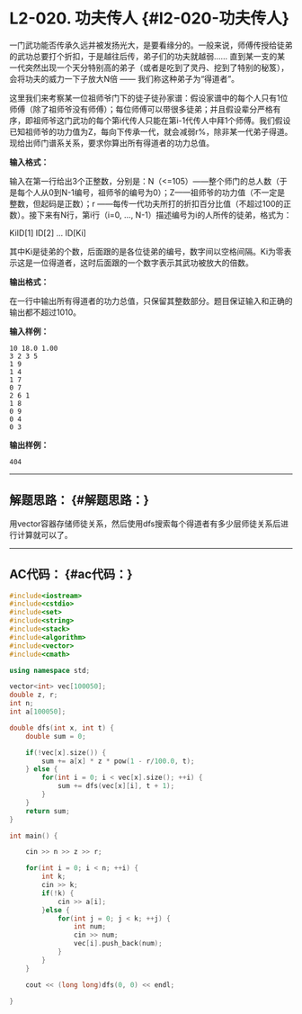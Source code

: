 # L2-020. 功夫传人 {#l2-020-功夫传人}

一门武功能否传承久远并被发扬光大，是要看缘分的。一般来说，师傅传授给徒弟的武功总要打个折扣，于是越往后传，弟子们的功夫就越弱…… 直到某一支的某一代突然出现一个天分特别高的弟子（或者是吃到了灵丹、挖到了特别的秘笈），会将功夫的威力一下子放大N倍 —— 我们称这种弟子为“得道者”。

这里我们来考察某一位祖师爷门下的徒子徒孙家谱：假设家谱中的每个人只有1位师傅（除了祖师爷没有师傅）；每位师傅可以带很多徒弟；并且假设辈分严格有序，即祖师爷这门武功的每个第i代传人只能在第i-1代传人中拜1个师傅。我们假设已知祖师爷的功力值为Z，每向下传承一代，就会减弱r%，除非某一代弟子得道。现给出师门谱系关系，要求你算出所有得道者的功力总值。

**输入格式：**

输入在第一行给出3个正整数，分别是：N（&lt;=105）——整个师门的总人数（于是每个人从0到N-1编号，祖师爷的编号为0）；Z——祖师爷的功力值（不一定是整数，但起码是正数）；r ——每传一代功夫所打的折扣百分比值（不超过100的正数）。接下来有N行，第i行（i=0, ..., N-1）描述编号为i的人所传的徒弟，格式为：

KiID\[1\] ID\[2\] ... ID\[Ki\]

其中Ki是徒弟的个数，后面跟的是各位徒弟的编号，数字间以空格间隔。Ki为零表示这是一位得道者，这时后面跟的一个数字表示其武功被放大的倍数。

**输出格式：**

在一行中输出所有得道者的功力总值，只保留其整数部分。题目保证输入和正确的输出都不超过1010。

**输入样例：**

```
10 18.0 1.00
3 2 3 5
1 9
1 4
1 7
0 7
2 6 1
1 8
0 9
0 4
0 3

```

**输出样例：**

```
404

```

---

## 解题思路： {#解题思路：}

用vector容器存储师徒关系，然后使用dfs搜索每个得道者有多少层师徒关系后进行计算就可以了。

---

## AC代码： {#ac代码：}

```cpp
#include<iostream>
#include<cstdio>
#include<set>
#include<string>
#include<stack>
#include<algorithm>
#include<vector>
#include<cmath>

using namespace std;

vector<int> vec[100050];
double z, r;
int n;
int a[100050];

double dfs(int x, int t) {
    double sum = 0;

    if(!vec[x].size()) {
        sum += a[x] * z * pow(1 - r/100.0, t);
    } else {
        for(int i = 0; i < vec[x].size(); ++i) {
            sum += dfs(vec[x][i], t + 1);
        }
    }
    return sum;
}

int main() {

    cin >> n >> z >> r;

    for(int i = 0; i < n; ++i) {
        int k;
        cin >> k;
        if(!k) {
            cin >> a[i];
        }else {
            for(int j = 0; j < k; ++j) {
                int num;
                cin >> num;
                vec[i].push_back(num);
            }
        }
    }

    cout << (long long)dfs(0, 0) << endl;

}
```



